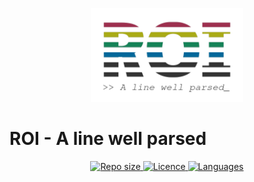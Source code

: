 <p align="center">
  <img src="assets/roi-spectrum.png" height="150" alt="ROI">
</p>

# ROI - A line well parsed

<p align="center">
  <a href="#">
	<img src="https://img.shields.io/github/repo-size/uni-lang/roi?style=for-the-badge" style="max-width:100%;" alt="Repo size">
  </a>
  <a href="/LICENCE">
    <img src="https://img.shields.io/github/license/uni-lang/roi?style=for-the-badge" style="max-width:100%;" alt="Licence">
  </a>
  <a href="#">
    <img src="https://img.shields.io/github/languages/top/uni-lang/roi?style=for-the-badge" style="max-width:100%;" alt="Languages">
  </a>
</p>
